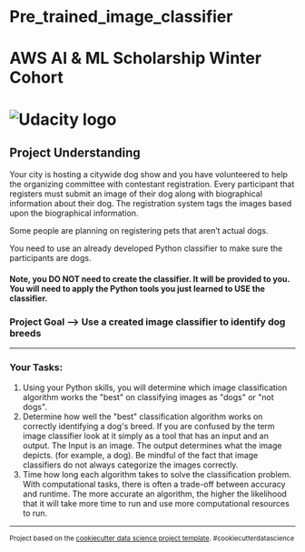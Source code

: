 # Pre_trained_image_classifier
AWS AI & ML Scholarship Winter Cohort
=======================


<img
  src="https://www.udacity.com/www-proxy/contentful/assets/2y9b3o528xhq/2dmDLmWvCncVHcQ6lz9u5v/9ebc8c914fcf0e8b546bce78133b2a4a/OpenGraph_Udacity_Logo_Update__1_.png"
  alt="Udacity logo"
  title="Udacity logo"
  style="display: inline-block; margin: 0 auto; max-width: 300px">
==============================

Project Understanding 
------------
Your city is hosting a citywide dog show and you have volunteered to help the organizing committee with contestant registration. Every participant that registers must submit an image of their dog along with biographical information about their dog. The registration system tags the images based upon the biographical information.

Some people are planning on registering pets that aren’t actual dogs.

You need to use an already developed Python classifier to make sure the participants are dogs.

#### **Note, you DO NOT need to create the classifier. It will be provided to you. You will need to apply the Python tools you just learned to USE the classifier.**

### Project Goal --> Use a created image classifier to identify dog breeds
--------

### Your Tasks:
1. Using your Python skills, you will determine which image classification algorithm works the "best" on classifying images as "dogs" or "not dogs".
2. Determine how well the "best" classification algorithm works on correctly identifying a dog's breed. If you are confused by the term image classifier look at it simply as a tool that has an input and an output. The Input is an image. The output determines what the image depicts. (for example, a dog). Be mindful of the fact that image classifiers do not always categorize the images correctly.
3. Time how long each algorithm takes to solve the classification problem. With computational tasks, there is often a trade-off between accuracy and runtime. The more accurate an algorithm, the higher the likelihood that it will take more time to run and use more computational resources to run.
---------







<p><small>Project based on the <a target="_blank" href="https://drivendata.github.io/cookiecutter-data-science/">cookiecutter data science project template</a>. #cookiecutterdatascience</small></p>
